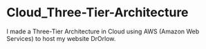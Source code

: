 # Cloud_Three-Tier-Architecture

I made a Three-Tier Architecture in Cloud using AWS (Amazon Web Services) to host my website DrOrlow.
